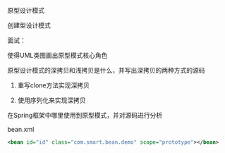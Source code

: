 原型设计模式

创建型设计模式

面试：

使得UML类图画出原型模式核心角色

原型设计模式的深拷贝和浅拷贝是什么，并写出深拷贝的两种方式的源码

1. 重写clone方法实现深拷贝

2. 使用序列化来实现深拷贝

在Spring框架中哪里使用到原型模式，并对源码进行分析

bean.xml

```xml
<bean id="id" class="com.smart.bean.demo" scope="prototype"></bean>
```